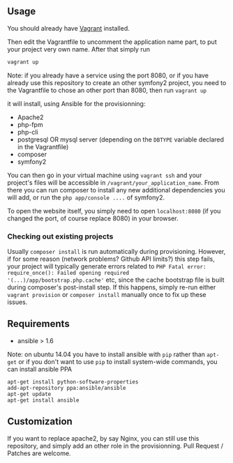 ## Usage

You should already have [Vagrant](http://vagrantup.com/) installed.

Then edit the Vagrantfile to uncomment the application name part, to put your project very own name.
After that simply run

```bash
vagrant up
```

Note: if you already have a service using the port 8080, or if you have already use this repository to create an other symfony2 project, you need to the Vagrantfile to chose an other port than 8080, then run `vagrant up`

it will install, using Ansible for the provisionning: 

  * Apache2
  * php-fpm
  * php-cli
  * postgresql OR mysql server (depending on the `DBTYPE` variable declared in the Vagrantfile)
  * composer
  * symfony2

You can then go in your virtual machine using `vagrant ssh` and your project's files will be accessible in `/vagrant/your_application_name`. From there you can run composer to install any new additional dependencies you will add, or run the `php app/console ....` of symfony2.

To open the website itself, you simply need to open `localhost:8080` (if you changed the port, of course replace 8080) in your browser.

### Checking out existing projects
Usually `composer install` is run automatically during provisioning. However, if for some reason (network problems? Github API limits?) this step fails, your project will typically generate errors related to `PHP Fatal error:  require_once(): Failed opening required '(...)/app/bootstrap.php.cache'` etc, since the cache bootstrap file is built during composer's post-install step. If this happens, simply re-run either `vagrant provision` or `composer install` manually once to fix up these issues.

## Requirements

  * ansible > 1.6

Note: on ubuntu 14.04 you have to install ansible with `pip` rather than `apt-get`
or if you don't want to use `pip` to install system-wide commands, you can install ansible PPA

```
apt-get install python-software-properties
add-apt-repository ppa:ansible/ansible
apt-get update
apt-get install ansible
```

## Customization

If you want to replace apache2, by say Nginx, you can still use this repository, and simply add an other role in the provisionning. Pull Request / Patches are welcome.
